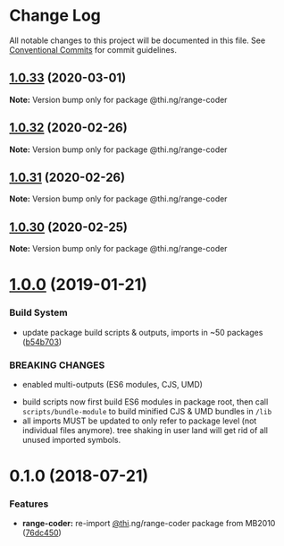 # Change Log

All notable changes to this project will be documented in this file.
See [Conventional Commits](https://conventionalcommits.org) for commit guidelines.

## [1.0.33](https://github.com/thi-ng/umbrella/compare/@thi.ng/range-coder@1.0.32...@thi.ng/range-coder@1.0.33) (2020-03-01)

**Note:** Version bump only for package @thi.ng/range-coder





## [1.0.32](https://github.com/thi-ng/umbrella/compare/@thi.ng/range-coder@1.0.31...@thi.ng/range-coder@1.0.32) (2020-02-26)

**Note:** Version bump only for package @thi.ng/range-coder





## [1.0.31](https://github.com/thi-ng/umbrella/compare/@thi.ng/range-coder@1.0.30...@thi.ng/range-coder@1.0.31) (2020-02-26)

**Note:** Version bump only for package @thi.ng/range-coder





## [1.0.30](https://github.com/thi-ng/umbrella/compare/@thi.ng/range-coder@1.0.29...@thi.ng/range-coder@1.0.30) (2020-02-25)

**Note:** Version bump only for package @thi.ng/range-coder





# [1.0.0](https://github.com/thi-ng/umbrella/compare/@thi.ng/range-coder@0.1.28...@thi.ng/range-coder@1.0.0) (2019-01-21)

### Build System

* update package build scripts & outputs, imports in ~50 packages ([b54b703](https://github.com/thi-ng/umbrella/commit/b54b703))

### BREAKING CHANGES

* enabled multi-outputs (ES6 modules, CJS, UMD)

- build scripts now first build ES6 modules in package root, then call
  `scripts/bundle-module` to build minified CJS & UMD bundles in `/lib`
- all imports MUST be updated to only refer to package level
  (not individual files anymore). tree shaking in user land will get rid of
  all unused imported symbols.

<a name="0.1.0"></a>
# 0.1.0 (2018-07-21)

### Features

* **range-coder:** re-import [@thi](https://github.com/thi).ng/range-coder package from MB2010 ([76dc450](https://github.com/thi-ng/umbrella/commit/76dc450))
